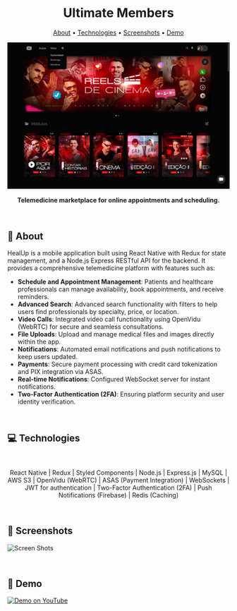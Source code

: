 <h1 align="center" style="font-weight: bold;">Ultimate Members</h1>

<p align="center">
 <a href="#about">About</a> • 
 <a href="#tech">Technologies</a> •  
 <a href="#screenshots">Screenshots</a> • 
 <a href="#demo">Demo</a>
</p>

![Banner](https://github.com/felipebpassos/UltimateMembersPublic/blob/main/main_presentation.png?raw=true)

<p align="center">
    <b>Telemedicine marketplace for online appointments and scheduling.</b>
</p>

<br>

<h2 id="about">📝 About</h2>

HealUp is a mobile application built using React Native with Redux for state management, and a Node.js Express RESTful API for the backend. It provides a comprehensive telemedicine platform with features such as:

- **Schedule and Appointment Management**: Patients and healthcare professionals can manage availability, book appointments, and receive reminders.
- **Advanced Search**: Advanced search functionality with filters to help users find professionals by specialty, price, or location.
- **Video Calls**: Integrated video call functionality using OpenVidu (WebRTC) for secure and seamless consultations.
- **File Uploads**: Upload and manage medical files and images directly within the app.
- **Notifications**: Automated email notifications and push notifications to keep users updated.
- **Payments**: Secure payment processing with credit card tokenization and PIX integration via ASAS.
- **Real-time Notifications**: Configured WebSocket server for instant notifications.
- **Two-Factor Authentication (2FA)**: Ensuring platform security and user identity verification.

<br>

<h2 id="tech">💻 Technologies</h2>

<br>

<p align="center">
  React Native | Redux | Styled Components | Node.js | Express.js | MySQL | AWS S3 | OpenVidu (WebRTC) | ASAS (Payment Integration) | WebSockets | JWT for authentication | Two-Factor Authentication (2FA) | Push Notifications (Firebase) | Redis (Caching)
</p>

<br>

<h2 id="screenshots">📱 Screenshots</h2>

![Screen Shots](https://github.com/felipebpassos/HealupPublic/blob/main/healup-screenshots.png?raw=true)

<br>

<h2 id="demo">🚀 Demo</h2>

[![Demo on YouTube](https://img.shields.io/badge/YouTube-Demo-red?style=for-the-badge&logo=youtube)](https://youtu.be/JqQV9JfI3sA)
